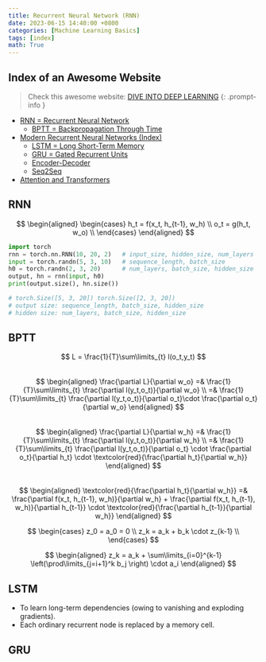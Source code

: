 ```yaml
---
title: Recurrent Neural Network (RNN)
date: 2023-06-15 14:40:00 +0800
categories: [Machine Learning Basics]
tags: [index]
math: True
---
```


## Index of an Awesome Website
> Check this awesome website: [DIVE INTO DEEP LEARNING](https://d2l.ai/chapter_preface/index.html)
{: .prompt-info }

- [RNN = Recurrent Neural Network](https://d2l.ai/chapter_recurrent-neural-networks/rnn.html)
  - [BPTT = Backpropagation Through Time](https://d2l.ai/chapter_recurrent-neural-networks/bptt.html)
- [Modern Recurrent Neural Networks (Index)](https://d2l.ai/chapter_recurrent-modern/index.html)
  - [LSTM = Long Short-Term Memory](https://d2l.ai/chapter_recurrent-modern/lstm.html)
  - [GRU = Gated Recurrent Units](https://d2l.ai/chapter_recurrent-modern/gru.html)
  - [Encoder-Decoder](https://d2l.ai/chapter_recurrent-modern/encoder-decoder.html)
  - [Seq2Seq](https://d2l.ai/chapter_recurrent-modern/seq2seq.html)
- [Attention and Transformers](https://d2l.ai/chapter_attention-mechanisms-and-transformers/index.html)


## RNN

$$
\begin{aligned}
    \begin{cases}
      h_t = f(x_t, h_{t-1}, w_h) \\
      o_t = g(h_t, w_o) \\
    \end{cases}
\end{aligned}
$$

```python
import torch
rnn = torch.nn.RNN(10, 20, 2)   # input_size, hidden_size, num_layers
input = torch.randn(5, 3, 10)   # sequence_length, batch_size
h0 = torch.randn(2, 3, 20)      # num_layers, batch_size, hidden_size
output, hn = rnn(input, h0)
print(output.size(), hn.size())

# torch.Size([5, 3, 20]) torch.Size([2, 3, 20])
# output size: sequence_length, batch_size, hidden_size
# hidden size: num_layers, batch_size, hidden_size
```

## BPTT
$$
L = \frac{1}{T}\sum\limits_{t} l(o_t,y_t)
$$  
$$
\begin{aligned}
    \frac{\partial L}{\partial w_o} =& \frac{1}{T}\sum\limits_{t} \frac{\partial l(y_t,o_t)}{\partial w_o} \\
    =& \frac{1}{T}\sum\limits_{t}
    \frac{\partial l(y_t,o_t)}{\partial o_t}\cdot
     \frac{\partial o_t}{\partial w_o}
\end{aligned}
$$  
$$
\begin{aligned}
    \frac{\partial L}{\partial w_h} =& \frac{1}{T}\sum\limits_{t} \frac{\partial l(y_t,o_t)}{\partial w_h} \\
    =& \frac{1}{T}\sum\limits_{t} \frac{\partial l(y_t,o_t)}{\partial o_t} \cdot
     \frac{\partial o_t}{\partial h_t} \cdot
      \textcolor{red}{\frac{\partial h_t}{\partial w_h}}
\end{aligned}
$$  
$$
\begin{aligned}
    \textcolor{red}{\frac{\partial h_t}{\partial w_h}} =&
    \frac{\partial f(x_t, h_{t-1}, w_h)}{\partial w_h} + \frac{\partial f(x_t, h_{t-1}, w_h)}{\partial h_{t-1}} \cdot 
    \textcolor{red}{\frac{\partial h_{t-1}}{\partial w_h}}
\end{aligned}
$$

$$
\begin{cases}
      z_0 = a_0 = 0 \\
      z_k = a_k + b_k \cdot z_{k-1} \\
\end{cases}
$$

$$
\begin{aligned}
    z_k = a_k + \sum\limits_{i=0}^{k-1}
        \left(\prod\limits_{j=i+1}^k b_j \right) \cdot a_i
\end{aligned}
$$

## LSTM
- To learn long-term dependencies (owing to vanishing and exploding gradients).
- Each ordinary recurrent node is replaced by a memory cell.


## GRU